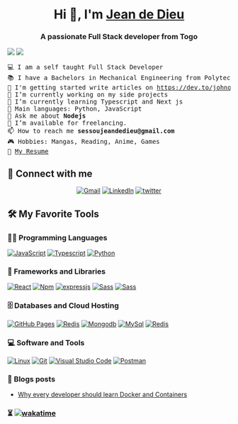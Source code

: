 <h1 align="center">Hi 👋, I'm <a href="https://github.com/johnOfGod33" target="blank">
Jean de Dieu</a></h1>
<h3 align="center">A passionate Full Stack developer from Togo</h3>

 <p align="left">
  <img src="https://img.shields.io/badge/Focus-Backend_Development-blue?style=for-the-badge
  " />
  <img src="https://img.shields.io/badge/Languages-French_%26_English-blue?style=for-the-badge
  " />
</p>

<pre>
💻 I am a self taught Full Stack Developer
📚 I have a Bachelors in Mechanical Engineering from Polytechnic School of Lomé
📝 I'm getting started write articles on <a href="https://dev.to/johnofgod33">https://dev.to/johnofgod33</a> 
🔭 I’m currently working on my side projects
🌱 I’m currently learning Typescript and Next js
🌟 Main languages: Python, JavaScript
💬 Ask me about <strong>Nodejs</strong>
🤝 I’m available for freelancing.
📫 How to reach me <strong>sessoujeandedieu@gmail.com</strong>
🎮 Hobbies: Mangas, Reading, Anime, Games
📄 <a href="https://drive.google.com/file/d/1f_BlZEG-yheUAmi4xLB_oncQrtxhlPhx/view?usp=sharing" target="_blank">My Resume</a>
</pre>

## 🤝 Connect with me

<p align="center">
	<a href="mailto:sessoujeandedieu@gmail.com"><img img src="https://img.shields.io/badge/Gmail-D14836?style=for-the-badge&logo=gmail&logoColor=white" alt="Gmail"/></a>
	<a href="https://www.linkedin.com/in/jean-de-dieu-sessou-260897292"><img src="https://img.shields.io/badge/LinkedIn-0077B5?style=for-the-badge&logo=linkedin&logoColor=white" alt="LinkedIn"/></a>
  	<a href="https://x.com/RYUUSAN5742"><img src="https://img.shields.io/badge/Twitter-blue?style=for-the-badge&logoColor=x" alt="twitter"/></a>
</p>

## 🛠️ My Favorite Tools

### 👨‍💻 Programming Languages

<p>
    <a href="https://github.com/johnOfGod33"><img alt="JavaScript" src="https://img.shields.io/badge/Javascript-F7DF1E?style=for-the-badge&logo=Javascript&logoColor=black"></a>
    <a href="https://github.com/johnOfGod33"><img alt="Typescript" src="https://img.shields.io/badge/Typescript-3776AB?style=for-the-badge&logo=Typescript&logoColor=white"></a>
    <a href="https://github.com/johnOfGod33"><img alt="Python" src="https://img.shields.io/badge/python-3670A0?style=for-the-badge&logo=python&logoColor=white"></a>

### 🧰 Frameworks and Libraries

<p>
    <a href="https://github.com/johnOfGod33"><img alt="React" src="https://img.shields.io/badge/-ReactJs-61DAFB?logo=react&logoColor=white&style=for-the-badge"/></a>
<a href="https://github.com/johnOfGodd33"><img alt="Npm" src="https://img.shields.io/badge/Npm-red?style=for-the-badge&logo=npm&logoColor=white"/></a>
<a href="https://github.com/johnOfGod33"><img alt="expressjs" src="https://img.shields.io/badge/Express%20js-000000?style=for-the-badge&logo=express&logoColor=white"/></a>
    <a href="https://github.com/johnOfGod33"><img alt="Sass" src="https://img.shields.io/badge/Sass-CC6699?style=for-the-badge&logo=Sass&logoColor=white"/></a>
    <a href="https://github.com/johnOfGod33"><img alt="Sass" src="https://img.shields.io/badge/Tailwindcss-black?style=for-the-badge&logo=Tailwindcss&logoColor=blue"/></a>

</p>

### 🗄️ Databases and Cloud Hosting

<p>
    <a href="https://github.com/johnOfGod33"><img alt="GitHub Pages" src="https://img.shields.io/badge/GitHub%20Pages-%23327FC7.svg?style=for-the-badge&logo=github&logoColor=white"></a>
    <a href="https://github.com/johnOfGod33"><img alt="Redis" src ="https://img.shields.io/badge/Render-white?style=for-the-badge&logo=render&logoColor=black"></a>
    <a href="https://github.com/johnOfGod33"><img alt="Mongodb" src ="https://img.shields.io/badge/-MongoDB-13aa52?style=for-the-badge&logo=mongodb&logoColor=white"></a>
    <a href="https://github.com/johnOfGod33"><img alt="MySql" src ="https://img.shields.io/badge/MySql-blue?style=for-the-badge&logo=mysql&logoColor=white"></a>
    <a href="https://github.com/johnOfGod33"><img alt="Redis" src ="https://img.shields.io/badge/Redis-DC382D?style=for-the-badge&logo=redis&logoColor=white"></a>

</p>

### 💻 Software and Tools

<p>
    <a href="https://github.com/johnOfGod33"><img alt="Linux" src="https://img.shields.io/badge/Linux-FCC624?style=for-the-badge&logo=linux&logoColor=black"></a>
    <a href="https://github.com/johnOfGod33"><img alt="Git" src="https://img.shields.io/badge/Git%20-%23F05033.svg?style=for-the-badge&logo=git&logoColor=white"></a>
    <a href="https://github.com/johnOfGod33"><img alt="Visual Studio Code" src="https://img.shields.io/badge/Visual%20Studio%20Code-0078d7.svg?style=for-the-badge&logo=visual-studio-code&logoColor=white"></a>
    <a href="https://github.com/johnOfGod33"><img alt="Postman" src="https://img.shields.io/badge/Postman-FF6C37?style=for-the-badge&logo=postman&logoColor=white"></a>
</p>

### 📝 Blogs posts

<!-- BLOG-POST-LIST:START -->

- [Why every developer should learn Docker and Containers ](https://dev.to/johnofgod33/why-every-developer-should-learn-docker-and-containers-341j)
<!-- BLOG-POST-LIST:END -->

### ⏳ [![wakatime](https://wakatime.com/badge/user/8ec9c790-6978-4916-8ee4-c02fbbde5b1d.svg)](https://wakatime.com/@8ec9c790-6978-4916-8ee4-c02fbbde5b1d)
